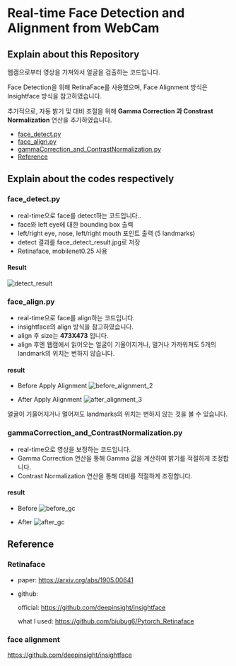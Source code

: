 # Real-time Face Detection and Alignment from WebCam

## Explain about this Repository

웹캠으로부터 영상을 가져와서 얼굴을 검출하는 코드입니다.

Face Detection을 위해 RetinaFace를 사용했으며, Face Alignment 방식은 Insightface 방식을 참고하였습니다.

추가적으로, 자동 밝기 및 대비 조절을 위해 __Gamma Correction 과 Constrast Normalization__ 연산을 추가하였습니다.


- [face_detect.py](#face_detect.py)
- [face_align.py](#face_align.py)
- [gammaCorrection_and_ContrastNormalization.py](#gammaCorrection_and_ContrastNormalization.py)
- [Reference](#Reference)


## Explain about the codes respectively
### face_detect.py
- real-time으로 face를 detect하는 코드입니다..
- face와 left eye에 대한 bounding box 출력
- left/right eye, nose, left/right mouth 포인트 출력 (5 landmarks)
- detect 결과를 face_detect_result.jpg로 저장
- Retinaface, mobilenet0.25 사용

#### Result
![detect_result](https://user-images.githubusercontent.com/101082685/221504838-e0138952-3558-4099-8a74-8c2bca686a20.jpg)



### face_align.py
- real-time으로 face를 align하는 코드입니다.
- insightface의 align 방식을 참고하였습니다.
- align 후 size는 __473X473__ 입니다.
- align 후엔 웹캠에서 읽어오는 얼굴이 기울어지거나, 멀거나 가까워져도 5개의 landmark의 위치는 변하지 않습니다.

#### result
- Before Apply Alignment
![before_alignment_2](https://user-images.githubusercontent.com/101082685/221498721-cbbc6792-9475-449d-b945-d621ba274ee7.gif)

- After Apply Alignment
![after_alignment_3](https://user-images.githubusercontent.com/101082685/221498736-7fcee3d9-9d28-414a-9907-4a5d9aece0ba.gif)


얼굴이 기울어지거나 멀어져도 landmarks의 위치는 변하지 않는 것을 볼 수 있습니다.



### gammaCorrection_and_ContrastNormalization.py
- real-time으로 영상을 보정하는 코드입니다.
- Gamma Correction 연산을 통해 Gamma 값을 계산하여 밝기를 적절하게 조정합니다.
- Contrast Normalization 연산을 통해 대비를 적절하게 조정합니다.

#### result
- Before
![before_gc](https://user-images.githubusercontent.com/101082685/221506310-34bb96ee-1e04-4d55-a62e-da2fca542b67.jpg)

- After
![after_gc](https://user-images.githubusercontent.com/101082685/221506332-44cc6c68-06ce-41c9-a801-5a523b9bd8f9.jpg)





## Reference

### Retinaface
- paper: https://arxiv.org/abs/1905.00641

- github:

  official: https://github.com/deepinsight/insightface

  what I used: https://github.com/biubug6/Pytorch_Retinaface


### face alignment
https://github.com/deepinsight/insightface



